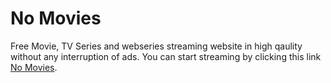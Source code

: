# No Movies

Free Movie, TV Series and webseries streaming website in high qaulity without any interruption of ads.
You can start streaming by clicking this link [No Movies](https://no-movies.netlify.app).
